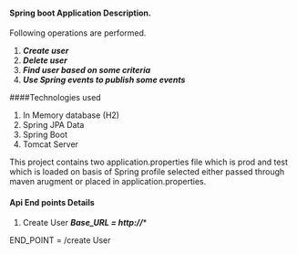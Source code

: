 #### Spring boot Application Description.
Following operations are performed.

1. ***Create user***
2. ***Delete user***
3. ***Find user based on some criteria***
4. ***Use Spring events to publish some events***
 
 
 ####Technologies used
 1. In Memory database (H2)
 2. Spring JPA Data
 3. Spring Boot
 4. Tomcat Server

This project contains two application.properties file which is prod and test which is loaded on
basis of Spring profile selected either passed through maven arugment or placed in application.properties.


#### Api End points Details 
1) Create User
***Base_URL = http://****

END_POINT = /create User
